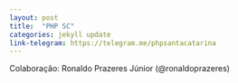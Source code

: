 ```yaml
---
layout: post
title:  "PHP SC"
categories: jekyll update
link-telegram: https://telegram.me/phpsantacatarina
---
```

Colaboração: Ronaldo Prazeres Júnior (@ronaldoprazeres)
